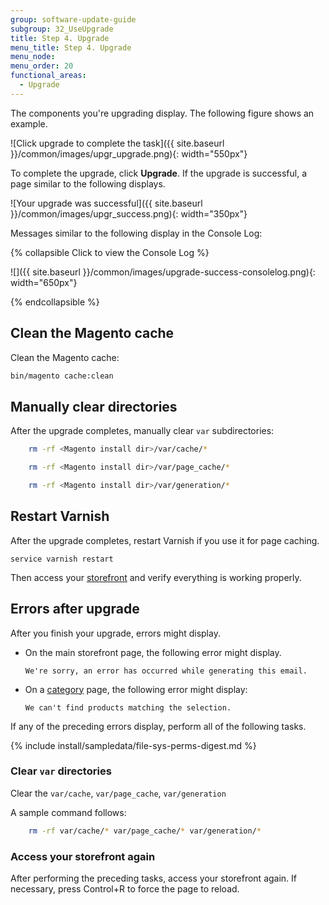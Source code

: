 ```yaml
---
group: software-update-guide
subgroup: 32_UseUpgrade
title: Step 4. Upgrade
menu_title: Step 4. Upgrade
menu_node:
menu_order: 20
functional_areas:
  - Upgrade
---
```


The components you're upgrading display. The following figure shows an example.

![Click upgrade to complete the task]({{ site.baseurl }}/common/images/upgr_upgrade.png){: width="550px"}



To complete the upgrade, click **Upgrade**. If the upgrade is successful, a page similar to the following displays.

![Your upgrade was successful]({{ site.baseurl }}/common/images/upgr_success.png){: width="350px"}


Messages similar to the following display in the Console Log:

{% collapsible Click to view the Console Log %}

![]({{ site.baseurl }}/common/images/upgrade-success-consolelog.png){: width="650px"}


{% endcollapsible %}

## Clean the Magento cache

Clean the Magento cache:

```bash
bin/magento cache:clean
```

## Manually clear directories

After the upgrade completes, manually clear `var` subdirectories:

```bash
	rm -rf <Magento install dir>/var/cache/*
```

```bash
	rm -rf <Magento install dir>/var/page_cache/*
```

```bash
	rm -rf <Magento install dir>/var/generation/*
```

## Restart Varnish

After the upgrade completes, restart Varnish if you use it for page caching.

	service varnish restart

Then access your [storefront](https://glossary.magento.com/storefront) and verify everything is working properly.

## Errors after upgrade

After you finish your upgrade, errors might display.

*	On the main storefront page, the following error might display.

		We're sorry, an error has occurred while generating this email.
*	On a [category](https://glossary.magento.com/category) page, the following error might display:

		We can't find products matching the selection.

If any of the preceding errors display, perform all of the following tasks.

{% include install/sampledata/file-sys-perms-digest.md %}

### Clear `var` directories

Clear the `var/cache`, 	`var/page_cache`, `var/generation`

A sample command follows:

```bash
	rm -rf var/cache/* var/page_cache/* var/generation/*
```

### Access your storefront again

After performing the preceding tasks, access your storefront again. If necessary, press Control+R to force the page to reload.
